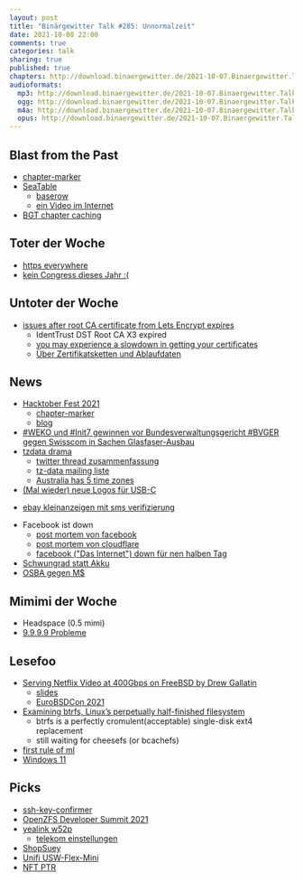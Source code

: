 ```yaml
---
layout: post
title: "Binärgewitter Talk #285: Unnormalzeit"
date: 2021-10-08 22:00
comments: true
categories: talk
sharing: true
published: true
chapters: http://download.binaergewitter.de/2021-10-07.Binaergewitter.Talk.285.chapters.txt
audioformats:
  mp3: http://download.binaergewitter.de/2021-10-07.Binaergewitter.Talk.285.mp3
  ogg: http://download.binaergewitter.de/2021-10-07.Binaergewitter.Talk.285.ogg
  m4a: http://download.binaergewitter.de/2021-10-07.Binaergewitter.Talk.285.m4a
  opus: http://download.binaergewitter.de/2021-10-07.Binaergewitter.Talk.285.opus
---
```


## Blast from the Past
- [chapter-marker]( https://github.com/Binaergewitter/chapter-marker )
- [SeaTable]( https://seatable.io/en/pricing/#seatable-server )
  * [baserow]( https://baserow.io/ )
  * [ein Video im Internet]( https://www.independent.co.uk/arts-entertainment/music/news/nelly-kelly-rowland-dilemma-music-video-spreadhsheet-phone-a7442351.html )
- [BGT chapter caching]( https://github.com/Binaergewitter/serious-bg/pull/352/files )

## Toter der Woche
- [https everywhere](https://www.linux-magazin.de/news/https-everywhere-wird-eingestellt/ )
- [kein Congress dieses Jahr :(]( https://events.ccc.de/2021/10/01/absage_praesenz_2021/ )

## Untoter der Woche
- [issues after root CA certificate from Lets Encrypt expires]( https://www.zdnet.com/article/fortinet-shopify-others-report-issues-after-root-ca-certificate-from-lets-encrypt-expires/ )
  * IdentTrust DST Root CA X3 expired
  * [you may experience a slowdown in getting your certificates]( https://twitter.com/letsencrypt/status/1443621997288767491 )
  * [Über Zertifikatsketten und Ablaufdaten]( https://blog.uberspace.de/ueber-zertifikatsketten-und-ablaufdaten/ )

## News
- [Hacktober Fest 2021](https://hacktoberfest.digitalocean.com/)
  * [chapter-marker]( https://github.com/Binaergewitter/chapter-marker )
  * [blog]( https://github.com/Binaergewitter/serious-bg )
- [#WEKO und #Init7 gewinnen vor Bundesverwaltungsgericht #BVGER gegen Swisscom in Sachen Glasfaser-Ausbau]( https://drive.google.com/file/d/1fOUoGb--SlWVGFxKUWLn4d-e0M4TJb5s/view )
- [tzdata drama]( https://www.theregister.com/2021/09/28/time_zone_database_controversy/ )
  * [twitter thread zusammenfassung](https://twitter.com/fanf/status/1442968907606757383)
  * [tz-data mailing liste](https://www.iana.org/time-zones)
  * [Australia has 5 time zones](https://twitter.com/maz_jovanovich/status/1444524436548296705 )
- [(Mal wieder) neue Logos für USB-C]( https://arstechnica.com/gadgets/2021/09/usb-if-is-once-again-trying-to-logo-its-way-out-of-usb-c-confusion/ )
* [ebay kleinanzeigen mit sms verifizierung]( https://www.heise.de/news/Ebay-Kleinanzeigen-Verpflichtende-SMS-Verifizierung-zum-Schutz-vor-Belaestigung-6198020.html )
- Facebook ist down
  * [post mortem von facebook]( https://engineering.fb.com/2021/10/04/networking-traffic/outage/ )
  * [post mortem von cloudflare](https://blog.cloudflare.com/october-2021-facebook-outage/ )
  * [facebook ("Das Internet") down für nen halben Tag]( https://twitter.com/chriswigginsnz/status/1445104478286270485 )
- [Schwungrad statt Akku]( https://www.heise.de/hintergrund/Riesen-Schwungrad-speichert-Windstrom-6203207.html )
- [OSBA gegen M$](https://www.linux-magazin.de/news/osba-gegen-abhaengigkeit-von-microsoft/ )

## Mimimi der Woche
- Headspace (0.5 mimi)
- [9.9.9.9 Probleme]( https://www.heise.de/news/DNS-Dienst-Quad9-hat-massive-Lastprobleme-in-Frankfurt-6204506.html )

## Lesefoo
- [Serving Netflix Video at 400Gbps on FreeBSD by Drew Gallatin]( https://youtu.be/_o-HcG8QxPc )
  * [slides]( https://people.freebsd.org/~gallatin/talks/euro2021.pdf )
  * [EuroBSDCon 2021]( https://www.youtube.com/playlist?list=PLskKNopggjc4dadqaCDmctW-swHPD49td )
- [Examining btrfs, Linux’s perpetually half-finished filesystem]( https://arstechnica.com/gadgets/2021/09/examining-btrfs-linuxs-perpetually-half-finished-filesystem/ )
  * btrfs is a perfectly cromulent(acceptable) single-disk ext4 replacement
  * still waiting for cheesefs (or bcachefs)
- [first rule of ml]( https://eugeneyan.com/writing/first-rule-of-ml/ )
- [Windows 11]( https://www.pcworld.com/article/539183/windows-11-review-an-unnecessary-replacement-for-windows-10.html )

## Picks
- [ssh-key-confirmer]( https://github.com/benjojo/ssh-key-confirmer )
- [OpenZFS Developer Summit 2021]( https://openzfs.org/wiki/OpenZFS_Developer_Summit_2021 )
- [yealink w52p]( https://amzn.to/3At3CQ9 )
  * [telekom einstellungen]( https://geschaeftskunden.telekom.de/hilfe-und-service/hilfe-themen/hilfe-rund-um-internet-und-dsl/telefonieanpassung/yealink-telefone )
- [ShopSuey]( https://addons.mozilla.org/en-US/firefox/addon/shopsuey/ )
- [Unifi USW-Flex-Mini]( https://amzn.to/3uVBlAB )
- [NFT PTR]( https://github.com/zhuowei/nft_ptr )

